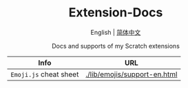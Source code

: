 <div align="center">

<h1>Extension-Docs</h1>

English | [简体中文](./README-CN.md)

Docs and supports of my Scratch extensions

|Info|URL|
|:-:|:-:|
|`Emoji.js` cheat sheet|[./lib/emojis/support-en.html](./lib/emojis/support-en.html)|

</div>